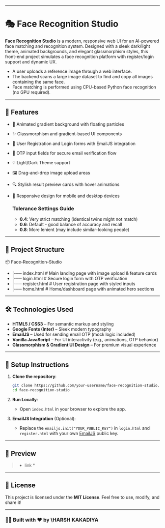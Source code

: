 
---

# 🎭 Face Recognition Studio

**Face Recognition Studio** is a modern, responsive web UI for an AI-powered face matching and recognition system. Designed with a sleek dark/light theme, animated backgrounds, and elegant glassmorphism styles, this front-end project simulates a face recognition platform with register/login support and dynamic UX.

- A user uploads a reference image through a web interface.
- The backend scans a large image dataset to find and copy all images containing the same face.
- Face matching is performed using CPU-based Python face recognition (no GPU required).

---

## 🚀 Features

- 🌌 Animated gradient background with floating particles  
- ✨ Glassmorphism and gradient-based UI components  
- 👤 User Registration and Login forms with EmailJS integration  
- 🔄 OTP input fields for secure email verification flow  
- 💡 Light/Dark Theme support  
- 🖼️ Drag-and-drop image upload areas  
- 🔍 Stylish result preview cards with hover animations  
- 📱 Responsive design for mobile and desktop devices

  ### Tolerance Settings Guide
  - **0.4**: Very strict matching (identical twins might not match)
  - **0.6**: Default - good balance of accuracy and recall
  - **0.8**: More lenient (may include similar-looking people)

---

## 📁 Project Structure


📦 Face-Recognition-Studio
- ├── index.html        # Main landing page with image upload & feature cards
- ├── login.html        # Secure login form with OTP verification
- ├── register.html     # User registration page with styled inputs
- ├── home.html         # Home/dashboard page with animated hero sections



---

## 🛠️ Technologies Used

- **HTML5 / CSS3** – For semantic markup and styling  
- **Google Fonts (Inter)** – Sleek modern typography  
- **EmailJS** – Used for sending email OTP (mock logic included)  
- **Vanilla JavaScript** – For UI interactivity (e.g., animations, OTP behavior)  
- **Glassmorphism & Gradient UI Design** – For premium visual experience  

---

## 🔧 Setup Instructions

1. **Clone the repository**:
   ```bash
   git clone https://github.com/your-username/face-recognition-studio.git
   cd face-recognition-studio

2. **Run Locally**:
   
   * Open `index.html` in your browser to explore the app.

3. **EmailJS Integration** (Optional):

   * Replace the `emailjs.init("YOUR_PUBLIC_KEY")` in `login.html` and `register.html` with your own [EmailJS](https://www.emailjs.com/) public key.

---

  
## 📸 Preview

> * link *

---

## 📄 License

This project is licensed under the **MIT License**.
Feel free to use, modify, and share it!

---

### 👨‍💻 Built with ❤️ by \HARSH KAKADIYA
